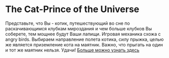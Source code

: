 # The Cat-Prince of the Universe
Представьте, что Вы - котик, путешествующий во сне по раскачивающимся клубкам мироздания и чем больше клубков Вы соберете, тем мощнее будут Ваши лапищи.
Игровая механика схожа с angry birds. Выбираем направление полета котика, силу прыжка, целью же является приземление кота на маятник. Важно, что прыгать на один и тот же маятник нельзя. Удачи!
[Больше можно узнать здесь](..blob/master/description.pdf)
